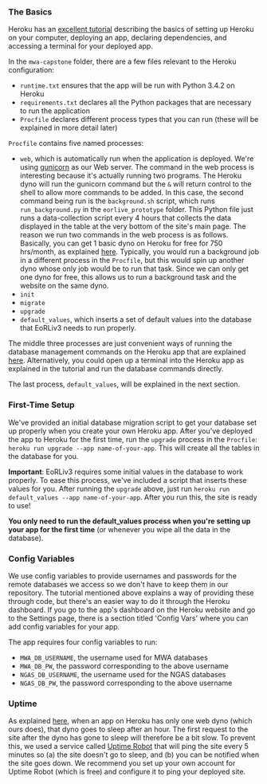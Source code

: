 ### The Basics
Heroku has an [excellent tutorial](https://devcenter.heroku.com/articles/getting-started-with-python#introduction) describing the basics of setting up Heroku on your computer, deploying an app, declaring dependencies, and accessing a terminal for your deployed app.

In the `mwa-capstone` folder, there are a few files relevant to the Heroku configuration:
* `runtime.txt` ensures that the app will be run with Python 3.4.2 on Heroku
* `requirements.txt` declares all the Python packages that are necessary to run the application
* `Procfile` declares different process types that you can run (these will be explained in more detail later)

`Procfile` contains five named processes:
* `web`, which is automatically run when the application is deployed. We're using [gunicorn](http://gunicorn-docs.readthedocs.org/en/latest/index.html) as our Web server. The command in the web process is interesting because it's actually running two programs. The Heroku dyno will run the gunicorn command but the `&` will return control to the shell to allow more commands to be added. In this case, the second command being run is the `background.sh` script, which runs `run_background.py` in the `eorlive_prototype` folder. This Python file just runs a data-collection script every 4 hours that collects the data displayed in the table at the very bottom of the site's main page. The reason we run two commands in the web process is as follows. Basically, you can get 1 basic dyno on Heroku for free for 750 hrs/month, as explained [here](https://devcenter.heroku.com/articles/usage-and-billing#750-free-dyno-hours-per-app). Typically, you would run a background job in a different process in the `Procfile`, but this would spin up another dyno whose only job would be to run that task. Since we can only get one dyno for free, this allows us to run a background task and the website on the same dyno.
* `init`
* `migrate`
* `upgrade`
* `default_values`, which inserts a set of default values into the database that EoRLiv3 needs to run properly.

The middle three processes are just convenient ways of running the database management commands on the Heroku app that are explained [here](https://github.com/dhganey/mwa-capstone/wiki/Database-Maintenance). Alternatively, you could open up a terminal into the Heroku app as explained in the tutorial and run the database commands directly.

The last process, `default_values`, will be explained in the next section.

### First-Time Setup
We've provided an initial database migration script to get your database set up properly when you create your own Heroku app. After you've deployed the app to Heroku for the first time, run the `upgrade` process in the `Procfile`: `heroku run upgrade --app name-of-your-app`. This will create all the tables in the database for you.

**Important**: EoRLiv3 requires some initial values in the database to work properly. To ease this process, we've included a script that inserts these values for you. After running the `upgrade` above, just run `heroku run default_values --app name-of-your-app`. After you run this, the site is ready to use! 

**You only need to run the default_values process when you're setting up your app for the first time** (or whenever you wipe all the data in the database).

### Config Variables
We use config variables to provide usernames and passwords for the remote databases we access so we don't have to keep them in our repository. The tutorial mentioned above explains a way of providing these through code, but there's an easier way to do it through the Heroku dashboard. If you go to the app's dashboard on the Heroku website and go to the Settings page, there is a section titled 'Config Vars' where you can add config variables for your app.

The app requires four config variables to run:
* `MWA_DB_USERNAME`, the username used for MWA databases
* `MWA_DB_PW`, the password corresponding to the above username
* `NGAS_DB_USERNAME`, the username used for the NGAS databases
* `NGAS_DB_PW`, the password corresponding to the above username

### Uptime
As explained [here](https://blog.heroku.com/archives/2013/6/20/app_sleeping_on_heroku), when an app on Heroku has only one web dyno (which ours does), that dyno goes to sleep after an hour. The first request to the site after the dyno has gone to sleep will therefore be a bit slow. To prevent this, we used a service called [Uptime Robot](https://uptimerobot.com/) that will ping the site every 5 minutes so (a) the site doesn't go to sleep, and (b) you can be notified when the site goes down. We recommend you set up your own account for Uptime Robot (which is free) and configure it to ping your deployed site.